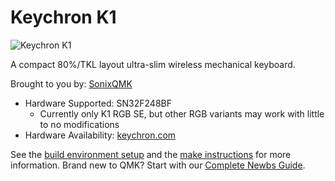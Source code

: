 # Keychron K1

![Keychron K1](https://cdn.shopify.com/s/files/1/0059/0630/1017/t/5/assets/keychronk1version5ultraslimwirelessmechanicalkeyboardformacandwindowswithlowprofilegateronswitches-1647946142992.jpg)

A compact 80%/TKL layout ultra-slim wireless mechanical keyboard.

Brought to you by: [SonixQMK](https://github.com/SonixQMK/qmk_firmware)

* Hardware Supported: SN32F248BF
  * Currently only K1 RGB SE, but other RGB variants may work with little to no modifications
* Hardware Availability: [keychron.com](https://www.keychron.com/)

See the [build environment setup](https://docs.qmk.fm/#/getting_started_build_tools) and the [make instructions](https://docs.qmk.fm/#/getting_started_make_guide) for more information. Brand new to QMK? Start with our [Complete Newbs Guide](https://docs.qmk.fm/#/newbs).
